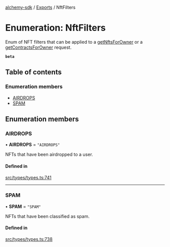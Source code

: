 [alchemy-sdk](../README.md) / [Exports](../modules.md) / NftFilters

# Enumeration: NftFilters

Enum of NFT filters that can be applied to a [getNftsForOwner](../classes/NftNamespace.md#getnftsforowner) or a
[getContractsForOwner](../classes/NftNamespace.md#getcontractsforowner) request.

**`beta`**

## Table of contents

### Enumeration members

- [AIRDROPS](NftFilters.md#airdrops)
- [SPAM](NftFilters.md#spam)

## Enumeration members

### AIRDROPS

• **AIRDROPS** = `"AIRDROPS"`

NFTs that have been airdropped to a user.

#### Defined in

[src/types/types.ts:741](https://github.com/alchemyplatform/alchemy-sdk-js/blob/80b6e91/src/types/types.ts#L741)

___

### SPAM

• **SPAM** = `"SPAM"`

NFTs that have been classified as spam.

#### Defined in

[src/types/types.ts:738](https://github.com/alchemyplatform/alchemy-sdk-js/blob/80b6e91/src/types/types.ts#L738)
